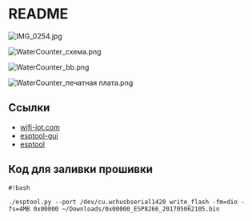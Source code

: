 # README #

![IMG_0254.jpg](https://bitbucket.org/repo/qEzRgg4/images/1915490043-IMG_0254.jpg)

![WaterCounter_схема.png](https://bitbucket.org/repo/qEzRgg4/images/1898141265-WaterCounter_%D1%81%D1%85%D0%B5%D0%BC%D0%B0.png)

![WaterCounter_bb.png](https://bitbucket.org/repo/qEzRgg4/images/601045342-WaterCounter_bb.png)


![WaterCounter_печатная плата.png](https://bitbucket.org/repo/qEzRgg4/images/3705732514-WaterCounter_%D0%BF%D0%B5%D1%87%D0%B0%D1%82%D0%BD%D0%B0%D1%8F%20%D0%BF%D0%BB%D0%B0%D1%82%D0%B0.png)



## Ссылки ##
* [wifi-iot.com](https://wifi-iot.com/)
* [esptool-gui](https://github.com/Rodmg/esptool-gui)
* [esptool](https://github.com/espressif/esptool)


## Код для заливки прошивки ##
```
#!bash

./esptool.py --port /dev/cu.wchusbserial1420 write_flash -fm=dio -fs=4MB 0x00000 ~/Downloads/0x00000_ESP8266_201705062105.bin

```